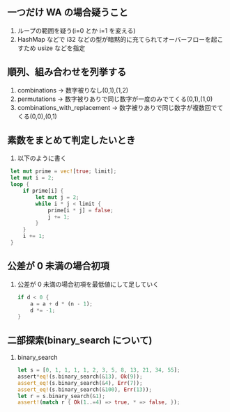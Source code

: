 ## 一つだけ WA の場合疑うこと

1. ループの範囲を疑う(i=0 とか i=1 を変える)
2. HashMap などで i32 などの型が暗黙的に充てられてオーバーフローを起こすため usize などを指定

## 順列、組み合わせを列挙する

1. combinations -> 数字被りなし(0,1),(1,2)
2. permutations -> 数字被りありで同じ数字が一度のみでてくる(0,1),(1,0)
3. combinations_with_replacement -> 数字被りありで同じ数字が複数回でてくる(0,0),(0,1)

## 素数をまとめて判定したいとき

1. 以下のように書く

```rust
 let mut prime = vec![true; limit];
 let mut i = 2;
 loop {
     if prime[i] {
         let mut j = 2;
         while i * j < limit {
             prime[i * j] = false;
             j += 1;
         }
     }
     i += 1;
 }
```

## 公差が 0 未満の場合初項

1. 公差が 0 未満の場合初項を最低値にして足していく
   ```rust
   if d < 0 {
       a = a + d * (n - 1);
       d *= -1;
   }
   ```

## 二部探索(binary_search について)

1. binary_search
   ```rust
   let s = [0, 1, 1, 1, 1, 2, 3, 5, 8, 13, 21, 34, 55];
   assert*eq!(s.binary_search(&13), Ok(9));
   assert_eq!(s.binary_search(&4), Err(7));
   assert_eq!(s.binary_search(&100), Err(13));
   let r = s.binary_search(&1);
   assert!(match r { Ok(1..=4) => true, * => false, });
   ```
